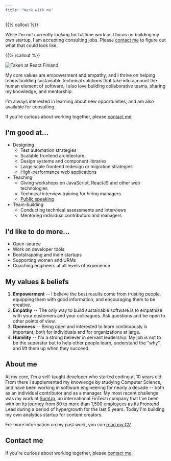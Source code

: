 ```yaml
---
title: "Work with me"
---
```


{{% callout %}}

While I'm not currently looking for fulltime work as I focus on building my own
startup, I am accepting consulting jobs. Please [contact me](/contact) to figure
out what that could look like.

{{% /callout %}}

![Taken at React Finland](/images/react-finland-2.jpg)

My core values are empowerment and empathy, and I thrive on helping teams
building sustainable technical solutions that take into account the human
element of software. I also love building collaborative teams, sharing my
knowledge, and mentorship.

I'm always interested in learning about new opportunities, and am also
available for consulting.

If you're curious about working together, please [contact me](/contact).

## I'm good at...

* Designing
  * Test automation strategies
  * Scalable frontend architecture
  * Design systems and component libraries
  * Large scale frontend redesign or migration strategies
  * High-performance web applications
* Teaching
  * Giving workshops on JavaScript, ReactJS and other web technologies
  * Technical interview training for hiring managers
  * [Public speaking](/speaking)
* Team-building
  * Conducting technical assessments and interviews
  * Mentoring individual contributors and managers

## I'd like to do more...

* Open-source
* Work on developer tools
* Bootstrapping and indie startups
* Supporting women and URMs
* Coaching engineers at all levels of experience

## My values & beliefs

1. **Empowerment** -- I believe the best results come from trusting people,
   equipping them with good information, and encouraging them to be creative.
2. **Empathy** -- The only way to build sustainable software is to empathize
   with your customers and your colleagues. Ask questions and be open to other
   points of view.
3. **Openness** -- Being open and interested to learn continuously is
   important, both for individuals and for organizations at large.
4. **Humility** -- I'm a strong believer in servant leadership. My job is not
   to be the superstar but to help other people learn, understand the "why",
   and lift them up when they succeed.

## About me

At my core, I'm a self-taught developer who started coding at 10 years old.
From there I supplemented my knowledge by studying Computer Science, and have
been working in software engineering for nearly a decade -- both as an
individual contributor and as a manager. My most recent challenge
was my work at [SumUp](https://sumup.com), an international FinTech company
that I've been with on its journey from 80 to more than 1,500 employees as its
Frontend Lead during a period of hypergrowth for the last 5 years. Today I'm
building my own analytics startup for content creators.

For more information on my past work, you can [read my CV](/cvs/monica_lent_resume_2019.pdf).

## Contact me

If you're curious about working together, please [contact me](/contact).

